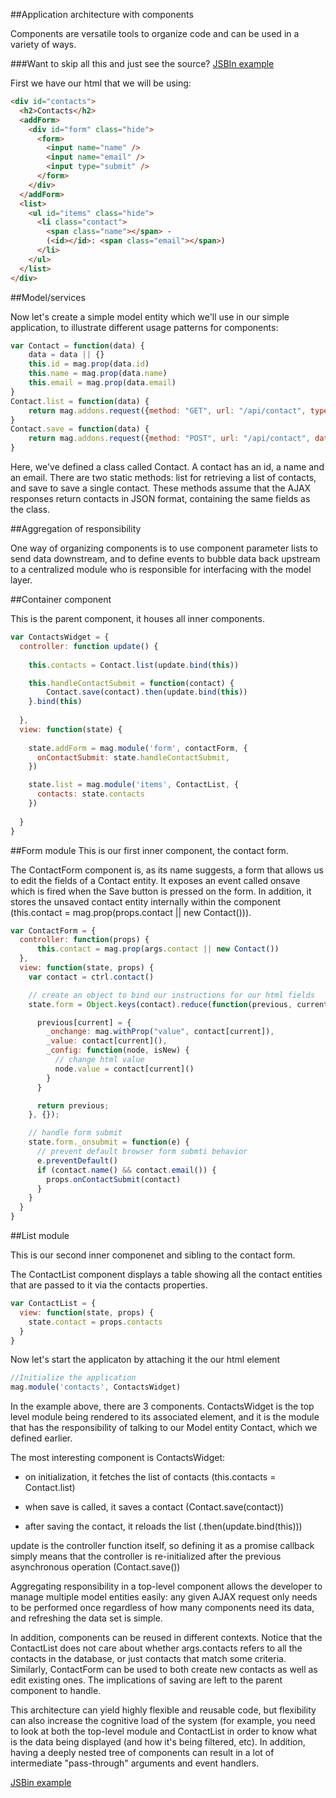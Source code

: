 ##Application architecture with components

Components are versatile tools to organize code and can be used in a variety of ways.

###Want to skip all this and just see the source?
[JSBIn example](http://jsbin.com/zohoqenemu/edit)

First we have our html that we will be using:

```html
<div id="contacts">
  <h2>Contacts</h2>
  <addForm>
    <div id="form" class="hide">
      <form>
        <input name="name" />
        <input name="email" />
        <input type="submit" />
      </form>
    </div>
  </addForm>
  <list>
    <ul id="items" class="hide">
      <li class="contact">
        <span class="name"></span> - 
        (<id></id>: <span class="email"></span>)
      </li>
    </ul>
  </list>
</div>
```

##Model/services

Now let's create a simple model entity which we'll use in our simple application, to illustrate different usage patterns for components:


```javascript
var Contact = function(data) {
    data = data || {}
    this.id = mag.prop(data.id)
    this.name = mag.prop(data.name)
    this.email = mag.prop(data.email)
}
Contact.list = function(data) {
    return mag.addons.request({method: "GET", url: "/api/contact", type: Contact})
}
Contact.save = function(data) {
    return mag.addons.request({method: "POST", url: "/api/contact", data: data})
}
```

Here, we've defined a class called Contact. A contact has an id, a name and an email. There are two static methods: list for retrieving a list of contacts, and save to save a single contact. These methods assume that the AJAX responses return contacts in JSON format, containing the same fields as the class.

##Aggregation of responsibility

One way of organizing components is to use component parameter lists to send data downstream, and to define events to bubble data back upstream to a centralized module who is responsible for interfacing with the model layer.

##Container component

This is the parent component, it houses all inner components.

```javascript
var ContactsWidget = {
  controller: function update() {
  
    this.contacts = Contact.list(update.bind(this))

    this.handleContactSubmit = function(contact) {
        Contact.save(contact).then(update.bind(this))
    }.bind(this)
    
  },
  view: function(state) {
    
    state.addForm = mag.module('form', contactForm, {
      onContactSubmit: state.handleContactSubmit,
    })

    state.list = mag.module('items', ContactList, {
      contacts: state.contacts
    })
    
  }
}
```

##Form module
This is our first inner component, the contact form.

The ContactForm component is, as its name suggests, a form that allows us to edit the fields of a Contact entity. It exposes an event called onsave which is fired when the Save button is pressed on the form. In addition, it stores the unsaved contact entity internally within the component (this.contact = mag.prop(props.contact || new Contact())).

```javascript
var ContactForm = {
  controller: function(props) {
      this.contact = mag.prop(args.contact || new Contact())
  },
  view: function(state, props) {
    var contact = ctrl.contact()

    // create an object to bind our instructions for our html fields
    state.form = Object.keys(contact).reduce(function(previous, current) {

      previous[current] = {
        _onchange: mag.withProp("value", contact[current]),
        _value: contact[current](),
        _config: function(node, isNew) {
          // change html value
          node.value = contact[current]()
        }
      }

      return previous;
    }, {});

    // handle form submit
    state.form._onsubmit = function(e) {
      // prevent default browser form submti behavior
      e.preventDefault()
      if (contact.name() && contact.email()) {
        props.onContactSubmit(contact)
      }
    }
  }
}
```
##List module

This is our second inner componenet and sibling to the contact form.

The ContactList component displays a table showing all the contact entities that are passed to it via the contacts properties.

```javascript
var ContactList = {
  view: function(state, props) {
    state.contact = props.contacts
  }
}
```

Now let's start the applicaton by attaching it the our html element

```javascript
//Initialize the application
mag.module('contacts', ContactsWidget)
```

In the example above, there are 3 components. ContactsWidget is the top level module being rendered to its associated element, and it is the module that has the responsibility of talking to our Model entity Contact, which we defined earlier.


The most interesting component is ContactsWidget:

* on initialization, it fetches the list of contacts (this.contacts = Contact.list)

* when save is called, it saves a contact (Contact.save(contact))

* after saving the contact, it reloads the list (.then(update.bind(this)))

update is the controller function itself, so defining it as a promise callback simply means that the controller is re-initialized after the previous asynchronous operation (Contact.save())

Aggregating responsibility in a top-level component allows the developer to manage multiple model entities easily: any given AJAX request only needs to be performed once regardless of how many components need its data, and refreshing the data set is simple.

In addition, components can be reused in different contexts. Notice that the ContactList does not care about whether args.contacts refers to all the contacts in the database, or just contacts that match some criteria. Similarly, ContactForm can be used to both create new contacts as well as edit existing ones. The implications of saving are left to the parent component to handle.

This architecture can yield highly flexible and reusable code, but flexibility can also increase the cognitive load of the system (for example, you need to look at both the top-level module and ContactList in order to know what is the data being displayed (and how it's being filtered, etc). In addition, having a deeply nested tree of components can result in a lot of intermediate "pass-through" arguments and event handlers.

[JSBin example](http://jsbin.com/zohoqenemu/edit)
